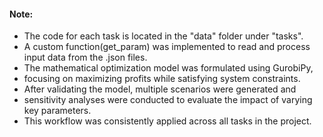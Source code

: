 #### Note:

- The code for each task is located in the "data" folder under "tasks".
- A custom function(get_param) was implemented to read and process input data from the .json files.
- The mathematical optimization model was formulated using GurobiPy,
- focusing on maximizing profits while satisfying system constraints.
- After validating the model, multiple scenarios were generated and
- sensitivity analyses were conducted to evaluate the impact of varying key parameters.
- This workflow was consistently applied across all tasks in the project.

